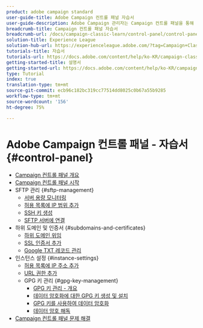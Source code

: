 ```yaml
---
product: adobe campaign standard
user-guide-title: Adobe Campaign 컨트롤 패널 자습서
user-guide-description: Adobe Campaign 관리자는 Campaign 컨트롤 패널을 통해 주요 자산을 모니터링하고 인스턴스 또는 허용 목록 IP 주소별로 SFTP 저장소 관리와 같은 관리 작업을 수행할 수 있습니다.
breadcrumb-title: Campaign 컨트롤 패널 자습서
breadcrumb-url: /docs/campaign-classic-learn/control-panel/control-panel-overview.html
solution-title: Experience League
solution-hub-url: https://experienceleague.adobe.com/?tag=Campaign+Classic#recommended/solutions/campaign
tutorials-title: 자습서
tutorials-url: https://docs.adobe.com/content/help/ko-KR/campaign-classic-learn/tutorials/overview.html
getting-started-title: 설명서
getting-started-url: https://docs.adobe.com/content/help/ko-KR/campaign-classic/using/getting-started/starting-with-adobe-campaign/about-adobe-campaign-classic.html
type: Tutorial
index: true
translation-type: tm+mt
source-git-commit: ecb96c182bc319cc77514dd8025c0b67a55b9285
workflow-type: tm+mt
source-wordcount: '156'
ht-degree: 75%

---
```



# Adobe Campaign 컨트롤 패널 - 자습서 {#control-panel}

+ [Campaign 컨트롤 패널 개요](/help/control-panel-tutorials/control-panel-overview.md)
+ [Campaign 컨트롤 패널 시작](/help/control-panel-tutorials/getting-started-with-the-control-panel.md)
+ SFTP 관리 {#sftp-management}
   + [서버 용량 모니터링](/help/control-panel-tutorials/sftp-management/monitoring-server-capacity.md)
   + [허용 목록에 IP 범위 추가](/help/control-panel-tutorials/sftp-management/adding-ip-range-to-allow-list.md)
   + [SSH 키 생성](/help/control-panel-tutorials/sftp-management/generate-ssh-key.md)
   + [SFTP 서버에 연결](/help/control-panel-tutorials/sftp-management/connect-to-sftp-server.md)
+ 하위 도메인 및 인증서 {#subdomains-and-certificates}
   + [하위 도메인 위임](/help/control-panel-tutorials/subdomains-and-certificates/subdomain-delegation.md)
   + [SSL 인증서 추가](/help/control-panel-tutorials/subdomains-and-certificates/adding-ssl-certificates.md)
   + [Google TXT 레코드 관리](/help/control-panel-tutorials/subdomains-and-certificates/google-txt-record-management.md)
+ 인스턴스 설정 {#instance-settings}
   + [허용 목록에 IP 주소 추가](/help/control-panel-tutorials/instance-settings/ip-allow-listing.md)
   + [URL 권한 추가](/help/control-panel-tutorials/instance-settings/adding-url-permissions.md)
   + GPG 키 관리 {#gpg-key-management}
      + [GPG 키 관리 - 개요](/help/control-panel-tutorials/instance-settings/gpg-key-management/gpg-key-management-overview.md)
      + [데이터 암호화에 대한 GPG 키 생성 및 설치](/help/control-panel-tutorials/instance-settings/gpg-key-management/generating-and-installing-gpg-keys-for-data-encryption.md)
      + [GPG 키를 사용하여 데이터 암호화](/help/control-panel-tutorials/instance-settings/gpg-key-management/using-a-gpg-key-to-encrypt-data.md)
      + [데이터 암호 해독](/help/control-panel-tutorials/instance-settings/gpg-key-management/decrypting-data.md)
+ [Campaign 컨트롤 패널 문제 해결](/help/control-panel-tutorials/trouble-shooting.md)
